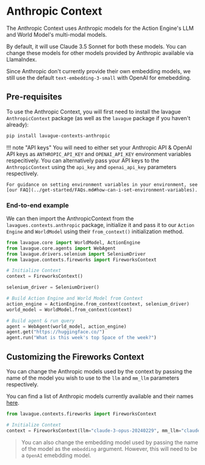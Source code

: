 # Anthropic Context

The Anthropic Context uses Anthropic models for the Action Engine's LLM and World Model's multi-modal models.

By default, it will use Claude 3.5 Sonnet for both these models. You can change these models for other models provided by Anthropic available via LlamaIndex.

Since Anthropic don't currently provide their own embedding models, we still use the default `text-embedding-3-small` with OpenAI for emebedding.

## Pre-requisites

To use the Anthropic Context, you will first need to install the lavague `AnthropicContext` package (as well as the `lavague` package if you haven't already):

```bash
pip install lavague-contexts-anthropic
```

!!! note "API keys"
    You will need to either set your Anthropic API & OpenAI API keys as `ANTHROPIC_API_KEY` and `OPENAI_API_KEY` environment variables respecitively. You can alternatively pass your API keys to the `AnthropicContext` using the `api_key` and `openai_api_key` parameters respectively.

    For guidance on setting environment variables in your environment, see [our FAQ](../get-started/FAQs.md#how-can-i-set-environment-variables).

### End-to-end example

We can then import the AnthropicContext from the `lavagues.contexts.anthropic` package, initialize it and pass it to our `Action Engine` and `WorldModel` using their `from_context()` initialization method.

```python
from lavague.core import WorldModel, ActionEngine
from lavague.core.agents import WebAgent
from lavague.drivers.selenium import SeleniumDriver
from lavague.contexts.fireworks import FireworksContext

# Initialize Context
context = FireworksContext()

selenium_driver = SeleniumDriver()

# Build Action Engine and World Model from Context
action_engine = ActionEngine.from_context(context, selenium_driver)
world_model = WorldModel.from_context(context)

# Build agent & run query
agent = WebAgent(world_model, action_engine)
agent.get("https://huggingface.co/")
agent.run("What is this week's top Space of the week?")
```

## Customizing the Fireworks Context

You can change the Anthropic models used by the context by passing the name of the model you wish to use to the `llm` and `mm_llm` parameters respectively.

You can find a list of Anthropic models currently available and their names [here](https://docs.anthropic.com/en/docs/about-claude/models).

```py
from lavague.contexts.fireworks import FireworksContext

# Initialize Context
context = FireworksContext(llm="claude-3-opus-20240229", mm_llm="claude-3-sonnet-20240229")
```

> You can also change the embedding model used by passing the name of the model as the `embedding` argument. However, this will need to be a `OpenAI` emebdding model.
